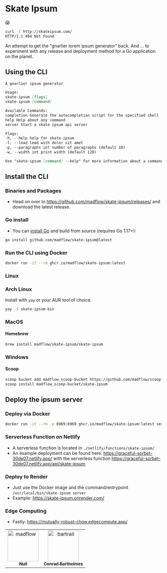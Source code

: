 # Skate Ipsum

😱

```bash
curl -I http://skateipsum.com/
HTTP/1.1 404 Not Found
```

An attempt to get the "gnarlier lorem ipsum generator" back. And ... to experiment with any release and deployment method for a Go application on the planet.

## Using the CLI

```markdown
A gnarlier ipsum generator

Usage:
skate-ipsum [flags]
skate-ipsum [command]

Available Commands:
completion Generate the autocompletion script for the specified shell
help Help about any command
server Start a skate ipsum api server

Flags:
-h, --help help for skate-ipsum
-l, --lead lead with dolor sit amet
-p, --paragraphs int number of paragraphs (default 10)
-w, --width int print width (default 120)

Use "skate-ipsum [command] --help" for more information about a command.
```

## Install the CLI

### Binaries and Packages

- Head on over to https://github.com/madflow/skate-ipsum/releases/ and download the latest release.

### Go install

- You can [install Go](https://golang.org/dl/) and build from source (requires Go 1.17+):

```bash
go install github.com/madflow/skate-ipsum@latest
```

### Run the CLI using Docker

```bash
docker run -it --rm ghcr.io/madflow/skate-ipsum:latest
```

### Linux

### Arch Linux

Install with `yay` or your AUR tool of choice.

```bash
yay -S skate-ipsum-bin
```

### MacOS

#### Homebrew

```bash
brew install madflow/skate-ipsum/skate-ipsum
```

### Windows

#### Scoop

```bash
scoop bucket add madflow_scoop-bucket https://github.com/madflow/scoop-bucket
scoop install madflow_scoop-bucket/skate-ipsum
```

## Deploy the ipsum server

### Deploy via Docker

```bash
docker run -it --rm -p 6969:6969 ghcr.io/madflow/skate-ipsum:latest server
```

### Serverless Function on Netlify

- A serverless function is located in `./netlify/functions/skate-ipsum/`
- An example deployment can be found here: https://graceful-sorbet-30de07.netlify.app/ with the serverless function https://graceful-sorbet-30de07.netlify.app/api/skate-ipsum

### Deploy to Render

- Just use the Docker image and the command/entrypoint `/usr/local/bin/skate-ipsum server`
- Example: https://skate-ipsum.onrender.com/

### Edge Computing

- Fastly: https://mutually-robust-chow.edgecompute.app/

<!-- readme: contributors -start -->
<table>
<tr>
    <td align="center">
        <a href="https://github.com/madflow">
            <img src="https://avatars.githubusercontent.com/u/183248?v=4" width="100;" alt="madflow"/>
            <br />
            <sub><b>Null</b></sub>
        </a>
    </td>
    <td align="center">
        <a href="https://github.com/bartrail">
            <img src="https://avatars.githubusercontent.com/u/293793?v=4" width="100;" alt="bartrail"/>
            <br />
            <sub><b>Conrad Barthelmes</b></sub>
        </a>
    </td></tr>
</table>
<!-- readme: contributors -end -->
